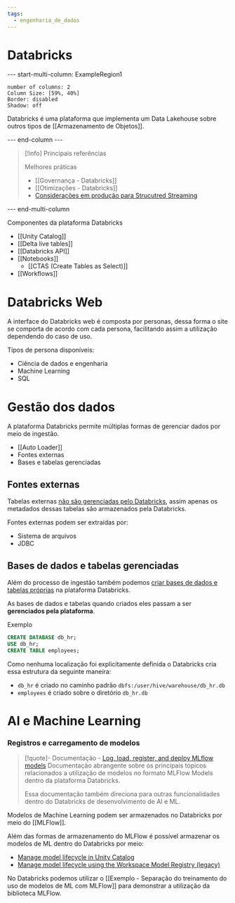 ```yaml
---
tags:
  - engenharia_de_dados
---
```

# Databricks

--- start-multi-column: ExampleRegion1  
```column-settings  
number of columns: 2
Column Size: [59%, 40%]
Border: disabled
Shadow: off
```

Databricks é uma plataforma que implementa um Data Lakehouse sobre outros tipos de [[Armazenamento de Objetos]].

--- end-column ---

> [!info] Principais referências
> 
> Melhores práticas
> 
> - [[Governança - Databricks]]
> - [[Otimizações - Databricks]]
> - [Considerações em produção para Strucutred Streaming](https://docs.databricks.com/en/structured-streaming/production.html)

--- end-multi-column

Componentes da plataforma Databricks

- [[Unity Catalog]]
- [[Delta live tables]]
- [[Databricks API]]
- [[Notebooks]]
	- [[CTAS (Create Tables as Select)]]
- [[Workflows]]

# Databricks Web

A interface do Databricks web é composta por personas, dessa forma o site se comporta de acordo com cada persona, facilitando assim a utilização dependendo do caso de uso.

Tipos de persona disponíveis:

- Ciência de dados e engenharia
- Machine Learning
- SQL

# Gestão dos dados

A plataforma Databricks permite múltiplas formas de gerenciar dados por meio de ingestão.

- [[Auto Loader]]
- Fontes externas
- Bases e tabelas gerenciadas

## Fontes externas

Tabelas externas [não são gerenciadas pelo Databricks](https://docs.databricks.com/pt/database-objects/index.html#what-is-an-unmanaged-table), assim apenas os metadados dessas tabelas são armazenados pela Databricks.

Fontes externas podem ser extraídas por:
- Sistema de arquivos
- JDBC

## Bases de dados e tabelas gerenciadas

Além do processo de ingestão também podemos [criar bases de dados e tabelas próprias](https://docs.databricks.com/sql/language-manual/sql-ref-syntax-ddl-create-schema.html) na plataforma Databricks. 

As bases de dados e tabelas quando criados eles passam a ser **gerenciados pela plataforma**.

Exemplo

```sql
CREATE DATABASE db_hr;
USE db_hr;
CREATE TABLE employees;
```

Como nenhuma localização foi explicitamente definida o Databricks cria essa estrutura da seguinte maneira:

- `db_hr` é criado no caminho padrão `dbfs:/user/hive/warehouse/db_hr.db`
- `employees`  é criado sobre o diretório `db_hr.db`

# AI e Machine Learning
### Registros e carregamento de modelos

> [!quote]- Documentação - [Log, load, register, and deploy MLflow models](https://docs.databricks.com/en/mlflow/models.html)
> Documentação abrangente sobre os principais tópicos relacionados a utilização de modelos no formato MLFlow Models dentro da plataforma Databricks.
> 
> Essa documentação também direciona para outras funcionalidades dentro do Databricks de desenvolvimento de AI e ML.

Modelos de Machine Learning podem ser armazenados no Databricks por meio do [[MLFlow]].

Além das formas de armazenamento do MLFlow é possível armazenar os modelos de ML dentro do Databricks por meio:

- [Manage model lifecycle in Unity Catalog](https://docs.databricks.com/en/machine-learning/manage-model-lifecycle/index.html)
- [Manage model lifecycle using the Workspace Model Registry (legacy)](https://docs.databricks.com/en/machine-learning/manage-model-lifecycle/workspace-model-registry.html)

No Databricks podemos utilizar o [[Exemplo - Separação do treinamento do uso de modelos de ML com MLFlow]] para demonstrar a utilização da biblioteca MLFlow.